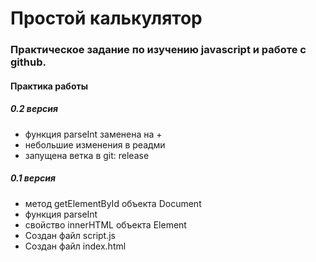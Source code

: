 # Простой калькулятор
### Практическое задание по изучению javascript и работе с github.
#### Практика работы

##### 0.2 версия
* функция parseInt заменена на +
* небольшие изменения в реадми
* запущена ветка в git: release
##### 0.1 версия
* метод getElementById объекта Document
* функция parseInt
* свойство innerHTML объекта Element
* Создан файл script.js
* Создан файл index.html